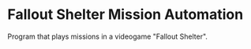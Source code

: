 # Fallout Shelter Mission Automation

Program that plays missions in a videogame "Fallout Shelter".
